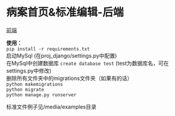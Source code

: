 #  病案首页&标准编辑-后端

[前端](https://github.com/angushushu/medical-record-frontend)

**使用：**<br>
`pip install -r requirements.txt`<br>
启动MySql (在proj_django/settings.py中配置)<br>
在MySql中创建数据库 `create database test` (test为数据库名，可在settings.py中修改)<br>
删除所有文件夹中的migrations文件夹（如果有的话）<br>
`python makemigrations`<br>
`python migrate`<br>
`python manage.py runserver`<br>

标准文件例子见/media/examples目录
